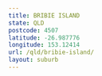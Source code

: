 ```yaml
---
title: BRIBIE ISLAND
state: QLD
postcode: 4507
latitude: -26.987776
longitude: 153.12414
url: /qld/bribie-island/
layout: suburb
---
```

